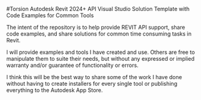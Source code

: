 #Torsion
Autodesk Revit 2024+ API Visual Studio Solution Template with Code Examples for Common Tools

The intent of the repository is to help provide REVIT API support, share code examples, and share solutions for common time consuming tasks in Revit. 

I will provide examples and tools I have created and use. Others are free to manipulate them to suite their needs, but without any expressed or implied warranty and/or guarantee of functionality or errors.

I think this will be the best way to share some of the work I have done without having to create installers for every single tool or publishing everything to the Autodesk App Store.
